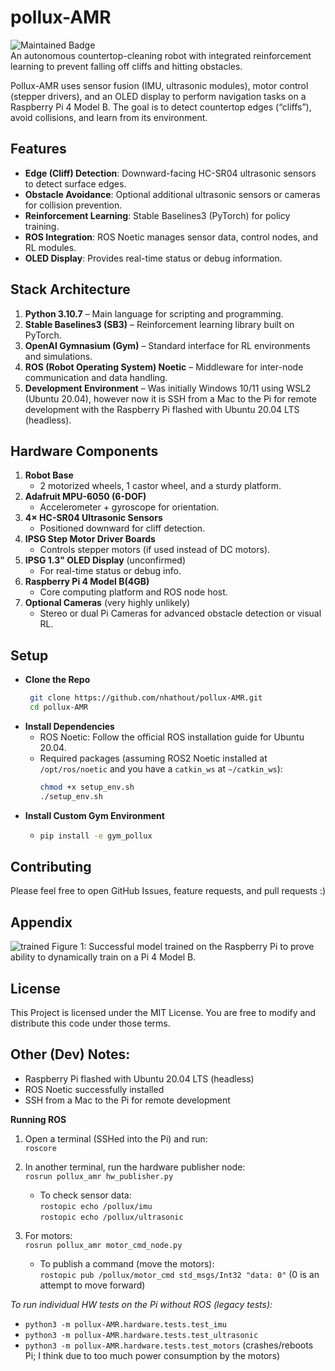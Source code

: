 # pollux-AMR
![Maintained Badge](https://img.shields.io/badge/status-building-yellow)<br>
An autonomous countertop-cleaning robot with integrated reinforcement learning to prevent falling off cliffs and hitting obstacles.

Pollux-AMR uses sensor fusion (IMU, ultrasonic modules), motor control (stepper drivers), and an OLED display to perform navigation tasks on a Raspberry Pi 4 Model B. The goal is to detect countertop edges (“cliffs”), avoid collisions, and learn from its environment.

## Features
- **Edge (Cliff) Detection**: Downward-facing HC-SR04 ultrasonic sensors to detect surface edges.  
- **Obstacle Avoidance**: Optional additional ultrasonic sensors or cameras for collision prevention.  
- **Reinforcement Learning**: Stable Baselines3 (PyTorch) for policy training.  
- **ROS Integration**: ROS Noetic manages sensor data, control nodes, and RL modules.  
- **OLED Display**: Provides real-time status or debug information.

## Stack Architecture
1. **Python 3.10.7** – Main language for scripting and programming.  
2. **Stable Baselines3 (SB3)** – Reinforcement learning library built on PyTorch.  
3. **OpenAI Gymnasium (Gym)** – Standard interface for RL environments and simulations.  
4. **ROS (Robot Operating System) Noetic** – Middleware for inter-node communication and data handling.  
5. **Development Environment** – Was initially Windows 10/11 using WSL2 (Ubuntu 20.04), however now it is SSH from a Mac to the Pi for remote development with the Raspberry Pi flashed with Ubuntu 20.04 LTS (headless).

## Hardware Components
1. **Robot Base**  
   - 2 motorized wheels, 1 castor wheel, and a sturdy platform.  
2. **Adafruit MPU-6050 (6-DOF)**  
   - Accelerometer + gyroscope for orientation.  
3. **4× HC-SR04 Ultrasonic Sensors**  
   - Positioned downward for cliff detection.  
4. **IPSG Step Motor Driver Boards**  
   - Controls stepper motors (if used instead of DC motors).  
5. **IPSG 1.3" OLED Display**  (unconfirmed)
   - For real-time status or debug info.  
6. **Raspberry Pi 4 Model B(4GB)**  
   - Core computing platform and ROS node host.  
7. **Optional Cameras**  (very highly unlikely)
   - Stereo or dual Pi Cameras for advanced obstacle detection or visual RL.

## Setup
- **Clone the Repo**
  ```bash
   git clone https://github.com/nhathout/pollux-AMR.git
   cd pollux-AMR
  ```
- **Install Dependencies**
  - ROS Noetic: Follow the official ROS installation guide for Ubuntu 20.04.
  - Required packages (assuming ROS2 Noetic installed at ```/opt/ros/noetic``` and you have a ```catkin_ws``` at ```~/catkin_ws```):
    ```bash
    chmod +x setup_env.sh
    ./setup_env.sh
    ```
- **Install Custom Gym Environment**
  - ```bash
    pip install -e gym_pollux
    ```

## Contributing
Please feel free to open GitHub Issues, feature requests, and pull requests :)

## Appendix
![trained](/images/trained.png)
Figure 1: Successful model trained on the Raspberry Pi to prove ability to dynamically train on a Pi 4 Model B.

## License 
This Project is licensed under the MIT License. You are free to modify and distribute this code under those terms.

## Other (Dev) Notes:
- Raspberry Pi flashed with Ubuntu 20.04 LTS (headless)
- ROS Noetic successfully installed
- SSH from a Mac to the Pi for remote development

**Running ROS**
1. Open a terminal (SSHed into the Pi) and run:<br>
   ```roscore```

2. In another terminal, run the hardware publisher node:<br>
   ```rosrun pollux_amr hw_publisher.py```

   - To check sensor data:<br>
      ```rostopic echo /pollux/imu```<br>
      ```rostopic echo /pollux/ultrasonic```

3. For motors:<br>
   ```rosrun pollux_amr motor_cmd_node.py```

   - To publish a command (move the motors):<br>
      ```rostopic pub /pollux/motor_cmd std_msgs/Int32 "data: 0"``` (0 is an attempt to move forward)

*To run individual HW tests on the Pi without ROS (legacy tests):*
- ```python3 -m pollux-AMR.hardware.tests.test_imu```
- ```python3 -m pollux-AMR.hardware.tests.test_ultrasonic```
- ```python3 -m pollux-AMR.hardware.tests.test_motors``` (crashes/reboots Pi; I think due to too much power consumption by the motors)
